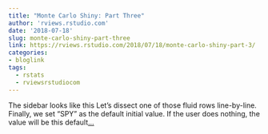 ```yaml
---
title: "Monte Carlo Shiny: Part Three"
author: 'rviews.rstudio.com'
date: '2018-07-18'
slug: monte-carlo-shiny-part-three
link: https://rviews.rstudio.com/2018/07/18/monte-carlo-shiny-part-3/
categories:
- bloglink
tags:
  - rstats
  - rviewsrstudiocom
---
```


The sidebar looks like this Let’s dissect one of those fluid rows line-by-line. Finally, we set “SPY” as the default initial value. If the user does nothing, the value will be this default[... <i class="fas fa-external-link-alt"></i>](https://rviews.rstudio.com/2018/07/18/monte-carlo-shiny-part-3/)


